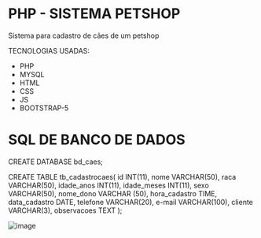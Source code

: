 # PHP - SISTEMA PETSHOP
Sistema para cadastro de cães de um petshop

TECNOLOGIAS USADAS:
* PHP
* MYSQL
* HTML
* CSS
* JS
* BOOTSTRAP-5

# SQL DE BANCO DE DADOS

CREATE DATABASE bd_caes;


CREATE TABLE tb_cadastrocaes(
    id INT(11),
    nome VARCHAR(50),
    raca VARCHAR(50),
    idade_anos INT(11),
    idade_meses INT(11),
    sexo VARCHAR(50),
    nome_dono VARCHAR (50),
    hora_cadastro TIME,
    data_cadastro DATE,
    telefone VARCHAR(20),
    e-mail VARCHAR(100),
    cliente VARCHAR(3),
    observacoes TEXT
);





![image](https://user-images.githubusercontent.com/73621857/119424867-ad39b780-bcdc-11eb-9d6a-7744f4e13a7a.png)






